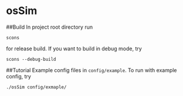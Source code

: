 osSim
=====

##Build
In project root directory run
```
scons
```
for release build. If you want to build in debug mode, try
```
scons --debug-build
```

##Tutorial
Example config files in `config/example`. To run with example config, try
```
./osSim config/exmaple/
```

